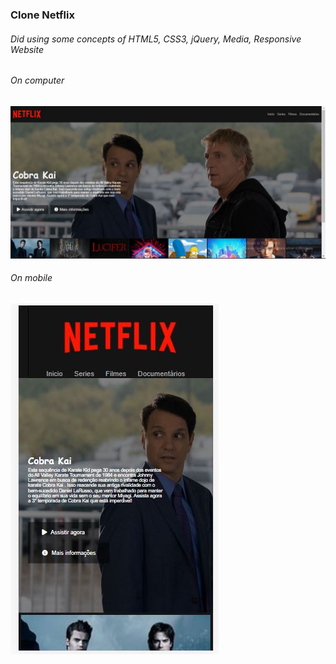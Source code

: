 ### Clone Netflix

###### Did using some concepts of HTML5, CSS3, jQuery, Media, Responsive Website

###### On computer

![PC](https://github.com/alysonfarias/netflix-clone/blob/main/PC.JPG)

###### On mobile

![Mobile](https://github.com/alysonfarias/netflix-clone/blob/main/Mobile.JPG)
